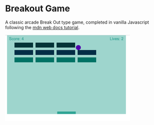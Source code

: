 # Breakout Game

A classic arcade Break Out type game, completed in vanilla Javascript following the
[mdn web docs tutorial](https://developer.mozilla.org/en-US/docs/Games/Tutorials/2D_Breakout_game_pure_JavaScript).

![Breakout Game](./breakoutgame.png)